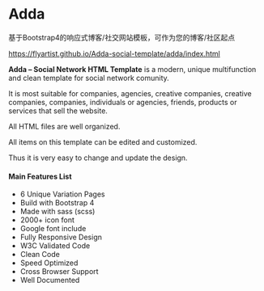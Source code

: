 # Adda
基于Bootstrap4的响应式博客/社交网站模板，可作为您的博客/社区起点

<https://flyartist.github.io/Adda-social-template/adda/index.html>

**Adda – Social Network HTML Template** is a modern, unique multifunction and clean template for social network comunity. 

It is most suitable for companies, agencies, creative companies, creative companies, companies, individuals or agencies, friends, products or services that sell the website. 

All HTML files are well organized. 

All items on this template can be edited and customized. 

Thus it is very easy to change and update the design.

#### Main Features List

- 6 Unique Variation Pages
- Build with Bootstrap 4
- Made with sass (scss)
- 2000+ icon font
- Google font include
- Fully Responsive Design
- W3C Validated Code
- Clean Code
- Speed Optimized
- Cross Browser Support
- Well Documented
